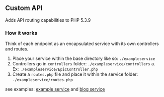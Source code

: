 
## Custom API
Adds API routing capabilities to PHP 5.3.9

### How it works
Think of each endpoint as an encapsulated service with its own controllers and routes. 
1. Place your service within the base directory like so: `./exampleservice`
2. Controllers go in `controllers` folder: `./exampleservice/controllers`
		a. Ex: `./exampleservice/EpicController.php`
3. Create a `routes.php` file and place it within the service folder: `./exampleservice/routes.php`

see examples: [example service](https://github.com/chrisrob210/custom-api-demo/tree/main/example) and [blog service](https://github.com/chrisrob210/custom-api-demo/tree/main/blog)